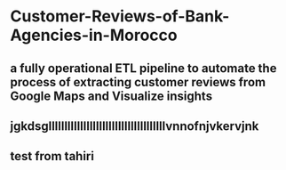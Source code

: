 # Customer-Reviews-of-Bank-Agencies-in-Morocco
## a fully operational ETL pipeline to automate the process of extracting customer reviews from Google Maps and Visualize insights

## jgkdsglllllllllllllllllllllllllllllllllllllvnnofnjvkervjnk

## test from tahiri